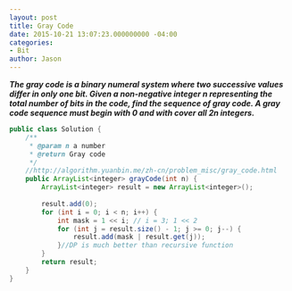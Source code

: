 ```yaml
---
layout: post
title: Gray Code
date: 2015-10-21 13:07:23.000000000 -04:00
categories:
- Bit
author: Jason
---
```

<p><strong><em>The gray code is a binary numeral system where two successive values differ in only one bit. Given a non-negative integer n representing the total number of bits in the code, find the sequence of gray code. A gray code sequence must begin with 0 and with cover all 2n integers.</em></strong></p>

``` java
public class Solution {
    /**
     * @param n a number
     * @return Gray code
     */
    //http://algorithm.yuanbin.me/zh-cn/problem_misc/gray_code.html
    public ArrayList<integer> grayCode(int n) {
        ArrayList<integer> result = new ArrayList<integer>();
        
        result.add(0);
        for (int i = 0; i < n; i++) {
            int mask = 1 << i; // i = 3; 1 << 2
            for (int j = result.size() - 1; j >= 0; j--) {
                result.add(mask | result.get(j));
            }//DP is much better than recursive function         
        }
        return result;
    }
}
```
